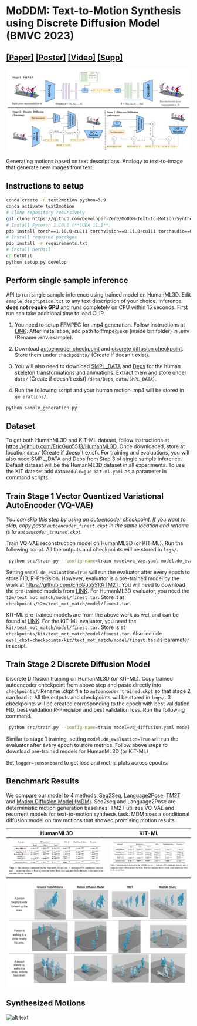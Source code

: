 # MoDDM: Text-to-Motion Synthesis using Discrete Diffusion Model (BMVC 2023)
## [[Paper]](https://papers.bmvc2023.org/0624.pdf) [[Poster]](https://bmvc2022.mpi-inf.mpg.de/BMVC2023/0624_poster.pdf) [[Video]](https://bmvc2022.mpi-inf.mpg.de/BMVC2023/0624_video.mp4) [[Supp]](https://bmvc2022.mpi-inf.mpg.de/BMVC2023/0624_supp.zip)

![alt text](assets/Architecture.png)

Generating motions based on text descriptions. Analogy to text-to-image that generate new images from text. 

## Instructions to setup

```bash
conda create -n text2motion python=3.9
conda activate text2motion
# Clone repository recursively
git clone https://github.com/Developer-Zer0/MoDDM-Text-to-Motion-Synthesis-Using-Discrete-Diffusion.git --recurse-submodules
# Install Pytorch 1.10.0 (**CUDA 11.1**)
pip install torch==1.10.0+cu111 torchvision==0.11.0+cu111 torchaudio==0.10.0 -f https://download.pytorch.org/whl/torch_stable.html
# Install required pacakges
pip install -r requirements.txt
# Install DetUtil 
cd DetUtil
python setup.py develop
```

## Perform single sample inference
API to run single sample inference using trained model on HumanML3D. Edit `sample_description.txt` to any text description of your choice. Inference **does not require GPU** and runs completely on CPU within 15 seconds. First run can take additional time to load CLIP.

1) You need to setup FFMPEG for .mp4 generation. Follow instructions at <a href='https://www.ffmpeg.org/download.html'>LINK</a>. After installation, add path to ffmpeg.exe (inside bin folder) in .env (Rename .env.example).

2) Download <a href='https://drive.google.com/file/d/1al0yAaOyUVx959W6hiyWyGVsDTq-rOJ3/view?usp=sharing'>autoencoder checkpoint</a> and <a href='https://drive.google.com/file/d/15igbR5bfv3E-fv1nKDd0pl1w7_41ZrOr/view?usp=sharing'>discrete diffusion checkpoint</a>. Store them under `checkpoints/` (Create if doesn't exist).

3) You will also need to download <a href='https://drive.google.com/file/d/1bzD_qzqwv4T5SKMKk7VvbzvXu61ee86H/view?usp=sharing'>SMPL_DATA</a> and <a href='https://drive.google.com/file/d/1wmmyIyBYegYQCh-MTbvrVZfnobgcMbTt/view?usp=sharing'>Deps</a> for the human skeleton transformations and animations. Extract them and store under `data/` (Create if doesn't exist) (`data/Deps`, `data/SMPL_DATA`).

4) Run the following script and your human motion .mp4 will be stored in `generations/`.

```bash
python sample_generation.py
```

## Dataset
To get both HumanML3D and KIT-ML dataset, follow instructions at https://github.com/EricGuo5513/HumanML3D. Once downloaded, store at location `data/` (Create if doesn't exist). For training and evaluations, you will also need SMPL_DATA and Deps from Step 3 of single sample inference.
Default dataset will be the HumanML3D dataset in all experiments. To use the KIT dataset add `datamodule=guo-kit-ml.yaml` as a parameter in command scripts.

## Train Stage 1 Vector Quantized Variational AutoEncoder (VQ-VAE)

*You can skip this step by using an autoencoder checkpoint. If you want to skip, copy paste `autoencoder_finest.ckpt` in the same location and rename is to `autoencoder_trained.ckpt`.*

Train VQ-VAE reconstruction model on HumanML3D (or KIT-ML). Run the following script. All the outputs and checkpoints will be stored in `logs/`.

```bash
 python src/train.py --config-name=train model=vq_vae.yaml model.do_evaluation=false trainer.devices=[1] trainer.max_epochs=500
 ```

Setting `model.do_evaluation=True` will run the evaluator after every epoch to store FID, R-Precision. However, evaluator is a pre-trained model by the work at https://github.com/EricGuo5513/TM2T. You will need to download the pre-trained models from <a href='https://drive.google.com/file/d/1OXy2FBhXrswT6zE4SBSPpVfQhxmI8Zzy/view'>LINK</a>. For HumanML3D evaluator, you need the `t2m/text_mot_match/model/finest.tar`. Store it at `checkpoints/t2m/text_mot_match/model/finest.tar`.

KIT-ML pre-trained models are from the above work as well and can be found at <a href='https://drive.google.com/file/d/1ied_KWvqXXsP2Gls-SvzjXIZtHHZ5zpi/view'>LINK</a>. For the KIT-ML evaluator, you need the `kit/text_mot_match/model/finest.tar`. Store is at `checkpoints/kit/text_mot_match/model/finest.tar`. Also include `eval_ckpt=checkpoints/kit/text_mot_match/model/finest.tar` as parameter in script.

## Train Stage 2 Discrete Diffusion Model

Discrete Diffusion training on HumanML3D (or KIT-ML). Copy trained autoencoder checkpoint from above step and paste directly into `checkpoints/`. Rename .ckpt file to `autoencoder_trained.ckpt` so that stage 2 can load it. All the outputs and checkpoints will be stored in `logs/`. 3 checkpoints will be created corresponding to the epoch with best validation FID, best validation R-Precision and best validation loss. Run the following command.

```bash
 python src/train.py --config-name=train model=vq_diffusion.yaml model.do_evaluation=false trainer.devices=[1] trainer.max_epochs=500
 ```

Similar to stage 1 training, setting `model.do_evaluation=True` will run the evaluator after every epoch to store metrics. Follow above steps to download pre-trained models for HumanML3D (or KIT-ML)

Set `logger=tensorboard` to get loss and metric plots across epochs.

## Benchmark Results

We compare our model to 4 methods: <a href='https://www.cs.utexas.edu/~huangqx/NeurIPS_ViGIL_Text2Animation.pdf'>Seq2Seq</a>, <a href='https://arxiv.org/abs/1907.01108'>Language2Pose</a>, <a href='https://arxiv.org/abs/2207.01696'>TM2T</a> and <a href='https://arxiv.org/abs/2209.14916'>Motion Diffusion Model (MDM)</a>. Seq2seq and Language2Pose are
deterministic motion generation baselines. TM2T utilizes VQ-VAE and recurrent models for text-to-motion synthesis task. MDM uses a conditional diffusion model on raw motions that showed promising motion results.

HumanML3D                  |  KIT-ML
:-------------------------:|:-------------------------:
![](assets/Humanml-results.png)  |  ![](assets/Kitml-results.png)

![alt text](assets/qual-img.png)

## Synthesized Motions

![alt text](assets/example-gifs.gif)